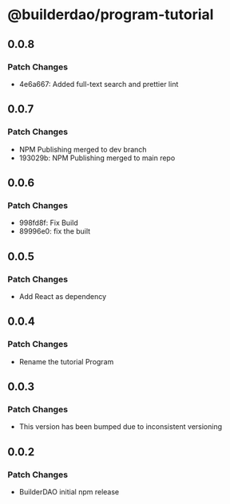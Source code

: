 # @builderdao/program-tutorial

## 0.0.8

### Patch Changes

- 4e6a667: Added full-text search and prettier lint

## 0.0.7

### Patch Changes

- NPM Publishing merged to dev branch
- 193029b: NPM Publishing merged to main repo

## 0.0.6

### Patch Changes

- 998fd8f: Fix Build
- 89996e0: fix the built

## 0.0.5

### Patch Changes

- Add React as dependency

## 0.0.4

### Patch Changes

- Rename the tutorial Program

## 0.0.3

### Patch Changes

- This version has been bumped due to inconsistent versioning

## 0.0.2

### Patch Changes

- BuilderDAO initial npm release
